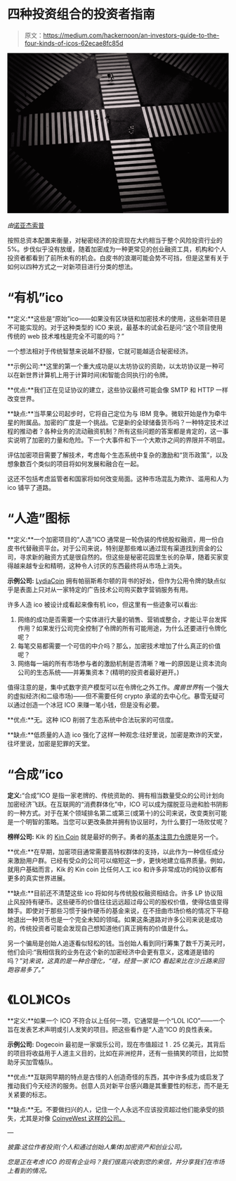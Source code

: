 # 四种投资组合的投资者指南

> 原文：<https://medium.com/hackernoon/an-investors-guide-to-the-four-kinds-of-icos-62ecae8fc85d>

![](img/440427bf191b8c07c43ca5237595cb41.png)

*由*[诺亚杰索普 ](https://twitter.com/njess)

按照总资本配置来衡量，对秘密经济的投资现在大约相当于整个风险投资行业的 5%。步伐似乎没有放缓，随着加密成为一种更常见的创业融资工具，机构和个人投资者都看到了前所未有的机会。白皮书的浪潮可能会势不可挡，但是这里有关于如何以四种方式之一对新项目进行分类的想法。

# “有机”ico

**定义:**这些是“原始”ico——如果没有区块链和加密技术的使用，这些新项目是不可能实现的。对于这种类型的 ICO 来说，最基本的试金石是问:“这个项目使用传统的 web 技术堆栈是完全不可能的吗？”

一个想法相对于传统智慧来说越不舒服，它就可能越适合秘密经济。

**示例公司:**这里的第一个重大成功是以太坊协议的资助，以太坊协议是一种可以在新世界计算机上用于计算时间(和智能合同执行)的令牌。

**优点:**我们正在见证协议的建立，这些协议最终可能会像 SMTP 和 HTTP 一样改变世界。

**缺点:**当苹果公司起步时，它将自己定位为与 IBM 竞争。微软开始是作为牵牛星的附属品。加密的广度是一个挑战。它是新的全球储备货币吗？一种特定技术过程的推动者？各种业务的流动融资机制？所有这些问题的答案都是肯定的，这一事实说明了加密的力量和危险。下一个大事件和下一个大欺诈之间的界限并不明显。

评估加密项目需要了解技术，考虑每个生态系统中复杂的激励和“货币政策”，以及想象数百个类似的项目将如何发展和融合在一起。

这还不包括考虑监管者和国家将如何改变局面。这种市场混乱为欺诈、滥用和人为 ico 铺平了道路。

# “人造”图标

**定义:**一个加密项目的“人造”ICO 通常是一轮伪装的传统股权融资，用一份白皮书代替融资平台。对于公司来说，特别是那些难以通过现有渠道找到资金的公司，寻求新的融资方式是很自然的。但这些是秘密花园里生长的杂草，随着买家变得越来越专业和精明，这种令人讨厌的东西最终将从市场上消失。

**示例公司:** [LydiaCoin](https://www.forbes.com/sites/laurashin/2017/09/25/as-founder-faces-possible-jail-time-an-inside-look-at-lydiancoin-paris-hilton-endorsed-cryptocurrency/%234a27e3e97cca) 拥有帕丽斯希尔顿的背书的好处，但作为公用令牌的缺点似乎是表面上只对从一家特定的广告技术公司购买数字营销服务有用。

许多人造 ico 被设计成看起来像有机 ico，但这里有一些迹象可以看出:

1.  网络的成功是否需要一个实体进行大量的销售、营销或整合，才能让平台发挥作用？如果发行公司完全控制了令牌的所有可能用途，为什么还要进行令牌化呢？
2.  每笔交易都需要一个可信的中介吗？那么，加密技术增加了什么真正的价值呢？
3.  网络每一端的所有市场参与者的激励机制是否清晰？唯一的原因是让资本流向公司的生态系统——并筹集资本？(精明的投资者最好避开。)

值得注意的是，集中式数字资产模型可以在令牌化之外工作。*魔兽世界*有一个强大的虚拟经济(和二级市场)——但不需要任何 crypto 承诺的去中心化。暴雪无疑可以通过创造一个冰冠 ICO 来赚一笔小钱，但是没有必要。

**优点:**无。这种 ICO 削弱了生态系统中合法玩家的可信度。

**缺点:**低质量的人造 ico 强化了这样一种观念:往好里说，加密是欺诈的天堂，往坏里说，加密是犯罪的天堂。

# “合成”ico

**定义:**“合成”ICO 是指一家老牌的、传统资助的、拥有相当数量受众的公司计划向加密经济飞跃。在互联网的“消费群体化”中，ICO 可以成为摆脱亚马逊和脸书阴影的一种方式。对于在某个领域排名第二或第三(或第十)的公司来说，改变类别可能是一个明智的策略。当您可以更改条款并拥有协议层时，为什么要打一场败仗呢？

**榜样公司:** Kik 的 [Kin Coin](https://kin.kik.com/) 就是最好的例子。勇者的[基本注意力令牌](https://basicattentiontoken.org/)是另一个。

**优点:**在早期，加密项目通常需要高特权群体的支持，以此作为一种信任成分来激励用户群。已经有受众的公司可以缩短这一步，更快地建立临界质量。例如，就用户基础而言，Kik 的 Kin coin 比任何人工 ico 和许多非常成功的纯协议都有更多的真实世界进展。

**缺点:**目前还不清楚这些 ico 将如何与传统股权融资相结合。许多 LP 协议阻止风投持有硬币。这些硬币的价值往往远远超过母公司的股权价值，使得估值变得棘手。即使对于那些习惯于操作硬币的基金来说，在不扭曲市场价格的情况下平稳地退出一种货币也是一个完全未知的领域。如果这条道路对许多公司来说是成功的，传统投资者可能会发现自己想知道他们真正拥有的价值是什么。

另一个骗局是创始人追逐看似轻松的钱。当创始人看到同行筹集了数千万美元时，他们会问:“我相信我的业务在这个新的加密经济中会更有意义，这难道是错的吗？”对*来说，这真的是一种合理化，“哇，经营一家 ICO 看起来比在沙丘路来回跑容易多了。”*

# 《LOL》ICOs

**定义:**如果一个 ICO 不符合以上任何一项，它通常是一个“LOL ICO”——一个旨在发表艺术声明或引人发笑的项目。把这些看作是“人造”ICO 的良性表亲。

**示例公司:** Dogecoin 最初是一家娱乐公司，现在市值超过 1 . 25 亿美元，其背后的项目将收益用于人道主义目的，比如在非洲挖井，还有一些搞笑的项目，比如赞助牙买加雪橇队。

**优点:**互联网早期的特点是古怪的人创造奇怪的东西，其中许多成为或启发了推动我们今天经济的服务。创意人员对新平台感兴趣是其重要性的标志，而不是无关紧要的标志。

**缺点:**无。不要做扫兴的人，记住一个人永远不应该投资超过他们能承受的损失，尤其是对像 [CoinyeWest 这样的公司。](https://www.forbes.com/sites/laurashin/2017/07/10/cryptos-in-wonderland-12-of-the-weirdest-wackiest-coins/%23b79d47c2a70c)

—

*披露:这位作者投资(个人和通过创始人集体)加密资产和创业公司。*

*您是正在考虑 ICO 的现有企业吗？我们很高兴收到您的来信，并分享我们在市场上看到的情况。*